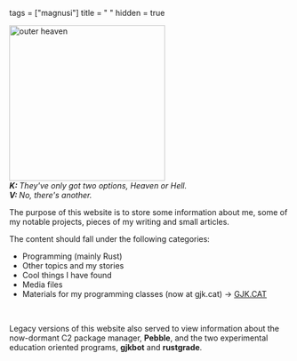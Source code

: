 tags = ["magnusi"]
title = "  "
hidden = true

<p>
<img src="/media/skull2.png" alt="outer heaven" style="height: 20em"><br>
<i><b>K: </b>They've only got two options, Heaven or Hell.</i><br>
<i><b>V: </b>No, there's another.</i><br>
<p>
The purpose of this website is to store some information
about me, some of my notable projects, pieces of my writing
and small articles.

The content should fall under the following categories:

- Programming (mainly Rust)
- Other topics and my stories
- Cool things I have found
- Media files
- Materials for my programming classes (now at gjk.cat) -> [GJK.CAT](https://it.gjk.cat)
<br>

Legacy versions of this website also served to view information
about the now-dormant C2 package manager, __Pebble__, and the two
experimental education oriented programs, __gjkbot__ and __rustgrade__.
